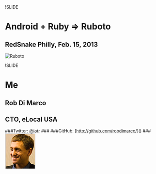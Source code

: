 !SLIDE 
# Android + Ruby => Ruboto #
## RedSnake Philly, Feb. 15, 2013 ##
![Ruboto](http://ruboto.org/images/ruboto_logo.png)

!SLIDE

# Me #
## Rob Di Marco ##
## CTO, eLocal USA #
###Twitter: [@iotr](http://www.twitter.com/iotr) ###
###GitHub: [http://github.com/robdimarco/]() ###
![Rob Di Marco](dimarco.jpg)
